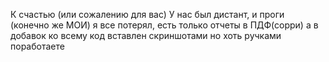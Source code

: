 К счастью (или сожалению для вас)
У нас был дистант, и проги (конечно же МОИ) я все потерял, есть только отчеты в ПДФ(сорри)
а в добавок ко всему код вставлен скриншотами
но хоть ручками поработаете
